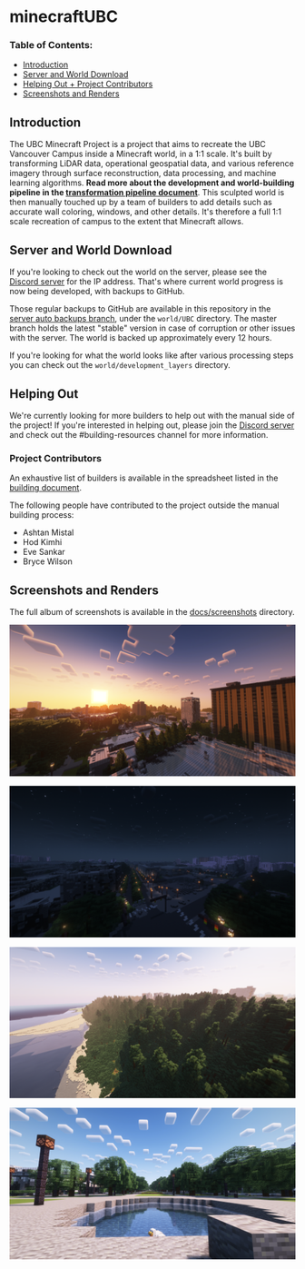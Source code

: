 # minecraftUBC

### Table of Contents:
- [Introduction](#introduction)
- [Server and World Download](#server-and-world-download)
- [Helping Out + Project Contributors](#helping-out)
- [Screenshots and Renders](#screenshots-and-renders)

## Introduction

The UBC Minecraft Project is a project that aims to recreate the UBC Vancouver Campus inside a Minecraft world, in a 1:1 scale. It's built by transforming LiDAR data, operational geospatial data, and various reference imagery through surface reconstruction, data processing, and machine learning algorithms. **Read more about the development and world-building pipeline in the [transformation pipeline document](docs/transformation_pipeline.md)**. This sculpted world is then manually touched up by a team of builders to add details such as accurate wall coloring, windows, and other details. It's therefore a full 1:1 scale recreation of campus to the extent that Minecraft allows.


## Server and World Download

If you're looking to check out the world on the server, please see the [Discord server](https://discord.gg/FqbDJNPgDu) for the IP address. That's where current world progress is now being developed, with backups to GitHub.

Those regular backups to GitHub are available in this repository in the [server auto backups branch](https://github.com/ashtanmistal/minecraftUBC/tree/server-auto-backups), under the `world/UBC` directory. The master branch holds the latest "stable" version in case of corruption or other issues with the server. The world is backed up approximately every 12 hours. 

If you're looking for what the world looks like after various processing steps you can check out the `world/development_layers` directory.


## Helping Out

We're currently looking for more builders to help out with the manual side of the project! If you're interested in helping out, please join the [Discord server](https://discord.gg/FqbDJNPgDu) and check out the #building-resources channel for more information.

### Project Contributors

An exhaustive list of builders is available in the spreadsheet listed in the [building document](docs/building.md).

The following people have contributed to the project outside the manual building process:
- Ashtan Mistal
- Hod Kimhi
- Eve Sankar
- Bryce Wilson


## Screenshots and Renders

The full album of screenshots is available in the [docs/screenshots](docs/screenshots) directory.

![2023-07-15_12.58.24.png](docs/screenshots/2023-07-15_12.58.24.png)

![2023-07-15_13.17.35.png](docs/screenshots/2023-07-15_13.17.35.png)

![2023-07-15_14.06.13.png](docs/screenshots/2023-07-15_14.06.13.png)

![2023-07-15_14.32.38.png](docs/screenshots/2023-07-15_14.32.38.png)
